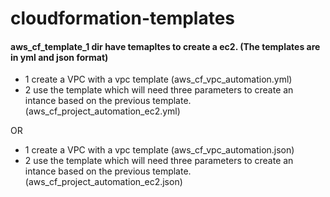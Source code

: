 # cloudformation-templates


#### aws_cf_template_1 dir have temapltes to create a ec2. (The templates are in yml and json format)
- 1 create a VPC with a vpc template (aws_cf_vpc_automation.yml)
- 2 use the template which will need three parameters to create an intance  based on the previous template. (aws_cf_project_automation_ec2.yml)

OR

- 1 create a VPC with a vpc template (aws_cf_vpc_automation.json)
- 2 use the template which will need three parameters to create an intance  based on the previous template. (aws_cf_project_automation_ec2.json)
